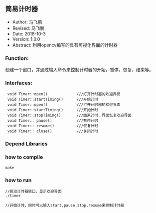 ## 简易计时器
- Author: 马飞鹏
- Revised: 马飞鹏
- Date: 2018-10-3
- Version: 1.0.0
- Abstract: 利用opencv编写的具有可视化界面的计时器

### Function:  
创建一个窗口，并通过输入命令来控制计时器的开始，暂停，恢复，结束等。    

### Interfaces: 
``` 
 void Timer::open()		        ///打开计时器的欢迎界面
 void Timer::startTiming()		///开始计时
 void Timer::open()		        ///打开计时器的欢迎界面
 void Timer::startTiming()		///开始计时
 void Timer::stopTiming()		///结束计时，界面恢复欢迎界面
 void Timer:: pause()		  	///暂停计时
 void Timer:: resume()			///恢复计时
 void Timer:: close()			///关闭计时

```

### Depend Libraries
  
  
  
### how to compile  
```
make
```

### how to run
```
//启动计时器窗口，显示欢迎界面
./timer

//开始计时，同时可以输入start,pause,stop,resume来控制计时器

```

